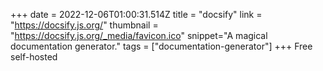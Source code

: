 +++
date = 2022-12-06T01:00:31.514Z
title = "docsify"
link = "https://docsify.js.org/"
thumbnail = "https://docsify.js.org/_media/favicon.ico"
snippet="A magical documentation generator."
tags = ["documentation-generator"]
+++
Free self-hosted
